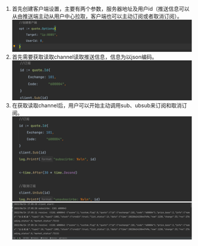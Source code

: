 1. 首先创建客户端设置，主要有两个参数，服务器地址及用户id（推送信息可以从由推送端主动从用户中心拉取，客户端也可以主动订阅或者取消订阅）。
![img.png](imgs/img.png)
2. 首先需要获取读取channel读取推送信息，信息为以json编码。
![img_2.png](imgs/img_2.png)
3. 在获取读取channel后，用户可以开始主动调用sub、ubsub来订阅和取消订阅。
![img_3.png](imgs/img_3.png)
![img_4.png](imgs/img_4.png)

